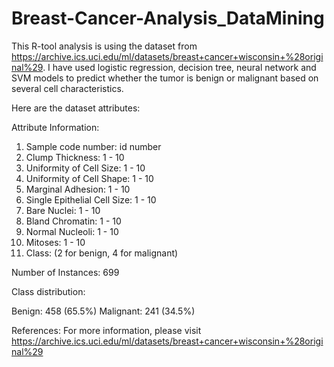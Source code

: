 # Breast-Cancer-Analysis_DataMining
This R-tool analysis is using the dataset from https://archive.ics.uci.edu/ml/datasets/breast+cancer+wisconsin+%28original%29. I have used logistic regression, decision tree, neural network and SVM models to predict whether the tumor is benign or malignant based on several cell characteristics.

Here are the dataset attributes:

Attribute Information:

1. Sample code number: id number
2. Clump Thickness: 1 - 10
3. Uniformity of Cell Size: 1 - 10
4. Uniformity of Cell Shape: 1 - 10
5. Marginal Adhesion: 1 - 10
6. Single Epithelial Cell Size: 1 - 10
7. Bare Nuclei: 1 - 10
8. Bland Chromatin: 1 - 10
9. Normal Nucleoli: 1 - 10
10. Mitoses: 1 - 10
11. Class: (2 for benign, 4 for malignant)

Number of Instances: 699 

Class distribution:
 
   Benign: 458 (65.5%)
   Malignant: 241 (34.5%)
   
References:
For more information, please visit https://archive.ics.uci.edu/ml/datasets/breast+cancer+wisconsin+%28original%29 

